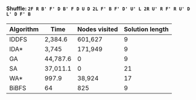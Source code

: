 #### Shuffle: `2F R B' F' D B' F D U D 2L F' B F' D' U' L 2R U' R F' R U' D L' D F' B`
| Algorithm | Time | Nodes visited | Solution length |
| ----- | ----- | ----- | ----- |
| IDDFS | 2,384.6 | 601,627 | 9 |
| IDA* | 3,745 | 171,949 | 9 |
| GA | 44,787.6 | 0 | 9 |
| SA | 37,011.1 | 0 | 21 |
| WA* | 997.9 | 38,924 | 17 |
| BiBFS | 64 | 825 | 9 |